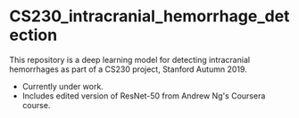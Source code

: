 # CS230_intracranial_hemorrhage_detection
This repository is a deep learning model for detecting intracranial hemorrhages as part of a CS230 project, Stanford Autumn 2019.

* Currently under work. 
* Includes edited version of ResNet-50 from Andrew Ng's Coursera course. 

